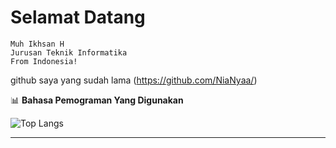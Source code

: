 # Selamat Datang
```
Muh Ikhsan H
Jurusan Teknik Informatika
From Indonesia!
```
github saya yang sudah lama
(https://github.com/NiaNyaa/)


📊 **Bahasa Pemograman Yang Digunakan**

![Top Langs](https://github-readme-stats.vercel.app/api/top-langs/?username=muhikhsanh&layout=compact&theme=radical&cache_seconds=1)

---
